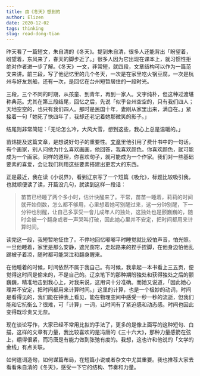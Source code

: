 ```yaml
--- 
title: 由《冬天》想到的
author: Elizen
date: 2020-12-02
tags: thinking
slug: read-dong-tian
---
```


昨天看了一篇短文，朱自清的《冬天》。提到朱自清，很多人还能背出「盼望着，盼望着，东风来了，春天的脚步近了。」很多人因为它出现在课本上，就习惯性拒绝对作者进一步了解。《冬天》一文，非常短，就四段，文章结构可以作为一篇范文来讲。前三段，写了他记忆里的几个冬天，一次是在家里吃火锅豆腐，一次是杭州与好友划船，还有一次，是回忆在台州短暂居住的一段时光。

三段，三个不同的时期，从孩童、到青年，再到一家人。文字纯朴，但这种过渡堪称典范。尤其在第三段结尾，回忆之后，先说「似乎台州空空的，只有我们四人；天地空空的，也只有我们四人。那时是民国十年，妻刚从家里出来，满自在。」紧接着一句「她死了快四年了，我却还老记着她那微笑的影子。」

结尾则非常简短：「无论怎么冷，大风大雪，想到这些，我心上总是温暖的。」

苗炜提及这篇文章，是想说好句子的重要性。[文章][1]里他引用了费什书中的一句话，有个画家，别人问他为什么喜欢画画，他回答，我喜欢颜色。你喜欢颜色，就可能成为一个画家。同样的道理，你喜欢句子，就可能成为一个作家。我们对一些基础要素的喜爱，会让我们利用这些要素搭建出更宏大的东西。

正是最近，我在读《小说界》，看到辽京写了一个短篇《吸允》，标题比较吸引我，也就顺便读了读，开篇没几句，就读到这样一段话：

> 苗苗已经睡了两个多小时，估计快醒来了。平常，苗苗一睡着，莉莉的时间就开始倒数，怎么都不够用，心里想着她可别醒过来，这一分钟别醒，下一分钟也别醒，让自己多享受一會儿成年人的独处，这独处也是颤巍巍的，随时会被一个翻身或者一声哭叫打破，因此她心里并不安定，把时间都用来计算时间。

读完这一段，我短暂地怔住了。不停地回忆嘟嘟平时睡觉就比较怕声音，怕光照。一旦他睡着，家里是那么安静，遮光窗帘，走起路来的捏手捏脚，在他身边怕他乱踢被子着凉，随时都可能哭泣和翻身醒来。

在他睡着的时候，时间依然不属于我自己。有时候，我拿起一本书看上三五页，便觉得这时间是偷来的，不是自己的。辽京笔下的那种期盼独处和获得独处之后的颤巍巍，精准地击到我心上，对我来说，这用词十分准确。而她又说道，「因此她心理并不安定，把时间都用来计算时间。」这里的计算，也是一个极妙的动词，时间是看得见的，我们能在钟表上看见，能在物理空间中感受一秒一秒的流逝，但我们能和它抗衡么？很难，可「计算」一词，让时间有了紧迫感和动态感。时间也因此变得既珍贵又无奈。

现在谈论写作，大家已经不常用比拟的手法了，更多的是像上面写的这种短句、白描，这样的文章有力量，我比较喜欢的是冯唐的《三十六大》，那种力量感箭在弦上，绷得很紧，而冯唐是有能力做到张弛有度的。我想，这也许和他说的「文学的金线」有点关联。

如何遣词造句，如何谋篇布局，在短篇小说或者杂文中尤其重要。我也推荐大家去看看朱自清的《冬天》，感受一下它的结构、节奏和力量。

[1]:	https://mp.weixin.qq.com/s/LFZ-Q_vjXTN0IWfTV5THEw